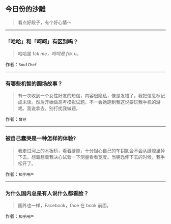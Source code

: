 ## 今日份的沙雕

> 看点好段子，有个好心情～


 
---

### 「哈哈」和「呵呵」有区别吗？

> 哈哈是 f*ck me，呵呵是 f*ck u。


作者：`SoulChef`

---

### 有哪些机智的圆场故事？

> 有一次收到一个女性好友的短信，内容很隐私，像是发错了。我把信息标记成未读。然后开始做高考模拟试题。不一会她跑到我这说要玩我手机的游戏。我说拿去，别打扰我做题。


作者：`曾经`

---

### 被自己蠢哭是一种怎样的体验?

> 我走过河上的木板桥，看着缝隙，十分担心自己的车钥匙会不会从缝隙里掉下去。想着想着我决心试验一下测量看看宽度。当钥匙伸下去的时候，我手松开了。


作者：`知乎用户`

---

### 为什么国内总是有人说什么都看脸？

> 国外也一样，Facebook，face 在 book 前面。


作者：`知乎用户`